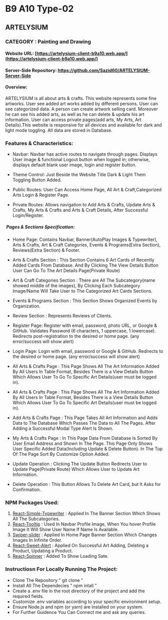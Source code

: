 # B9 A10 Type-02

## ARTELYSIUM

### CATEGORY : Painting and Drawing

#### Website URL: [https://artelysium-client-b9a10.web.app/](https://artelysium-client-b9a10.web.app/)
#### Server-Side Repository: https://github.com/Sazid60/ARTELYSIUM-Server-Side

#### Overview:
ARTELYSIUM is all about arts & crafts. This website represents some fine artworks. User see added art works added by different persons. User can see categorized data. A person can create artwork selling card. Moreover he can see his added arts, as well as he can delete & update his art information. User can access private pages(add arts, My Arts, Art Details).This website is responsive for all devices and available for dark and light mode toggling. All data are stored in Database. 

### Features & Characteristics:

- Navbar: Navbar has active routes to navigate through pages. Displays User image & functional Logout button when logged in; otherwise, displays default blank user image, login and register button.

- Theme Control: Just Beside the Website Title Dark & Light Them Toggling Button Added. 

- Public Routes: User Can Access Home Page, All Art & Craft,Categorized Arts Login & Register Page.

- Private Routes: Allows navigation to Add Arts & Crafts, Update Arts & Crafts, My Arts & Crafts and Arts & Craft Details, After Successful Login/Register.

#####  Pages & Sections Specification: 

- Home Page: Contains Navbar, Banner(AutoPlay Images & Typewriter), Arts & Crafts, Art & Craft Categories, Events & Programs(Extra Section), Reviews(Extra Section) & Footer.

- Arts & Crafts Section : This Section Contains 6 Art Cards of Recently Added Cards From Database. And By Clicking The View Details Button User Can Go To The Art Details Page(Private Route)

- Art & Craft Categories Section : There are All The Subcategory(name showed middle of the images), By Clicking Each Subcategory Image/Name Will Take User to The Categorized Art Cards Sections.

- Events & Programs Section : This Section Shows Organized Events by Organization.

- Review Section : Represents Reviews of Clients.

- Register Page: Register with email, password, photo URL, or Google & GitHub. Validates Password (6 characters, 1 uppercase, 1 lowercase). Redirects post-registration to the desired or home page. (any error/success will show alert)

- Login Page: Login with email, password or Google & GitHub. Redirects to the desired or home page. (any error/success will show alert)

- All Arts & Crafts Page : This Page Shows All The Art Information Added By All Users In Table Format, Besides There is a View Details Button Which Allows User To Go To Specific Art Details(user must be logged in).

- All Arts & Crafts Page : This Page Shows All The Art Information Added By All Users In Table Format, Besides There is a View Details Button Which Allows User To Go To Specific Art Details(user must be logged in).

- Add Arts & Crafts Page : This Page Takes All Art Information and Adds Data to The Database Which Passes The Data to All The Pages. After Adding a Successful Modal Type Alert Is Shown.

- My Arts & Crafts Page : In This Page Data From Database Is Sorted By User Email Address and Shown In The Page. This Page Only Shows User Specific Added Data(Including Update & Delete Button). In The Top Of The Page Sort By Customize Option Added.

- Update Operation : Clicking The Update Button Redirects User to Update Page(Private Route) Which Allows User to Update Art Information.

- Delete Operation : This Button Allows To Delete Art Card, but It Asks for Confirmation. 


### NPM Packages Used:

1. [React-Simple-Typewriter](https://www.npmjs.com/package/react-simple-typewriter) : Applied In The Banner Section Which Shows All The Subcategories.
2. [React-Tooltip](https://react-tooltip.com/) : Used In Navbar Profile Image, When You hover Profile Image It Will Show User Name If Name Is Available.
3. [Swiper-slider](https://swiperjs.com/) : Applied In Home Page Banner Section Which Changes Images In Infinite Order.
4. [React-Sweet-Alert](https://sweetalert2.github.io/) : Applied On Successful Art Adding, Deleting a Product, Updating a Product. 
5. [React-Spinner](https://www.npmjs.com/package/react-spinners) : Added To Show Loading Sate.

### Instructiosn For Locally Running The Project:
- Clone The Repository " git clone <repository-url> "
- Install All The Dependecies " npm intall "
- Create a .env file in the root directory of the project and add the required fields.
- Customize .env variables according to your specific environment setup.
- Ensure Node.js and npm (or yarn) are installed on your system.
- For Further Guidence You Can Connect me and ask any queries.
